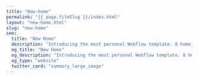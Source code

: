 ```yaml
---
title: "New-home"
permalink: "{{ page.fileSlug }}/index.html"
layout: "new-home.html"
slug: "new-home"
seo:
  title: "New Home"
  description: "Introducing the most personal Webflow template. 8 home pages, 2 portfolio styles, 3 blog layouts, 4 navigation styles and a huge pack of components. Perfect for designers, photographers and all creative people."
  og_title: "New Home"
  og_description: "Introducing the most personal Webflow template. 8 home pages, 2 portfolio styles, 3 blog layouts, 4 navigation styles and a huge pack of components. Perfect for designers, photographers and all creative people."
  og_type: "website"
  twitter_card: "summary_large_image"
---
```

